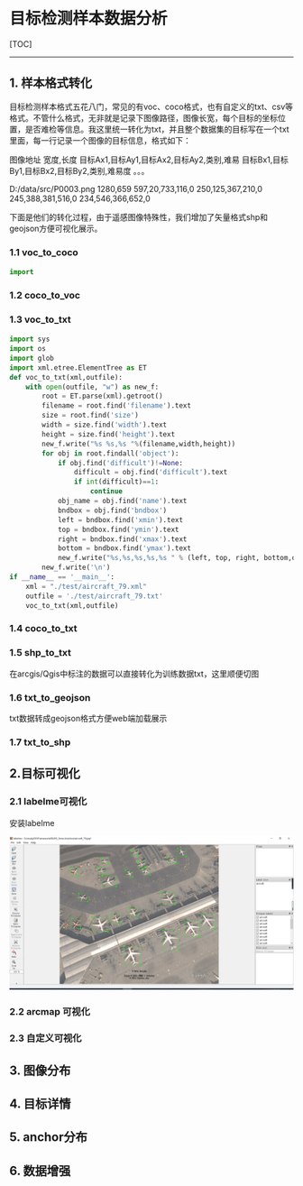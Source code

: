 # 目标检测样本数据分析



[TOC]

----

## 1. 样本格式转化

目标检测样本格式五花八门，常见的有voc、coco格式，也有自定义的txt、csv等格式。不管什么格式，无非就是记录下图像路径，图像长宽，每个目标的坐标位置，是否难检等信息。我这里统一转化为txt，并且整个数据集的目标写在一个txt里面，每一行记录一个图像的目标信息，格式如下：

图像地址 宽度,长度 目标Ax1,目标Ay1,目标Ax2,目标Ay2,类别,难易 目标Bx1,目标By1,目标Bx2,目标By2,类别,难易度 。。。

D:/data/src/P0003.png 1280,659 597,20,733,116,0 250,125,367,210,0 245,388,381,516,0 234,546,366,652,0

下面是他们的转化过程，由于遥感图像特殊性，我们增加了矢量格式shp和geojson方便可视化展示。

### 1.1 voc_to_coco

```python
import 
```

### 1.2 coco_to_voc

### 1.3 voc_to_txt

```python
import sys
import os
import glob
import xml.etree.ElementTree as ET
def voc_to_txt(xml,outfile):
    with open(outfile, "w") as new_f:
        root = ET.parse(xml).getroot()
        filename = root.find('filename').text
        size = root.find('size')
        width = size.find('width').text
        height = size.find('height').text
        new_f.write("%s %s,%s "%(filename,width,height))
        for obj in root.findall('object'):
            if obj.find('difficult')!=None:
                difficult = obj.find('difficult').text
                if int(difficult)==1:
                    continue
            obj_name = obj.find('name').text
            bndbox = obj.find('bndbox')
            left = bndbox.find('xmin').text
            top = bndbox.find('ymin').text
            right = bndbox.find('xmax').text
            bottom = bndbox.find('ymax').text
            new_f.write("%s,%s,%s,%s,%s " % (left, top, right, bottom,obj_name))
        new_f.write('\n')
if __name__ == '__main__':
    xml = "./test/aircraft_79.xml"
    outfile = './test/aircraft_79.txt'
    voc_to_txt(xml,outfile)
```



### 1.4 coco_to_txt



### 1.5 shp_to_txt

在arcgis/Qgis中标注的数据可以直接转化为训练数据txt，这里顺便切图

### 1.6 txt_to_geojson

txt数据转成geojson格式方便web端加载展示

### 1.7 txt_to_shp



## 2.目标可视化

### 2.1 labelme可视化

安装labelme

![image-20210203232150296](pic/image-2021020323215029.png)

### 2.2 arcmap 可视化





### 2.3 自定义可视化



## 3. 图像分布



## 4. 目标详情



## 5. anchor分布



## 6.  数据增强



